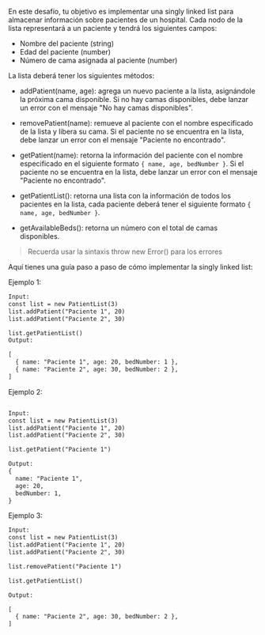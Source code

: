 En este desafío, tu objetivo es implementar una singly linked list para almacenar información sobre pacientes de un hospital. Cada nodo de la lista representará a un paciente y tendrá los siguientes campos:

- Nombre del paciente (string)
- Edad del paciente (number)
- Número de cama asignada al paciente (number)

La lista deberá tener los siguientes métodos:

- addPatient(name, age): agrega un nuevo paciente a la lista, asignándole la próxima cama disponible. Si no hay camas disponibles, debe lanzar un error con el mensaje "No hay camas disponibles".

- removePatient(name): remueve al paciente con el nombre especificado de la lista y libera su cama. Si el paciente no se encuentra en la lista, debe lanzar un error con el mensaje "Paciente no encontrado".

- getPatient(name): retorna la información del paciente con el nombre especificado en el siguiente formato `{ name, age, bedNumber }`. Si el paciente no se encuentra en la lista, debe lanzar un error con el mensaje "Paciente no encontrado".

- getPatientList(): retorna una lista con la información de todos los pacientes en la lista, cada paciente deberá tener el siguiente formato `{ name, age, bedNumber }`.

- getAvailableBeds(): retorna un número con el total de camas disponibles.

> Recuerda usar la sintaxis throw new Error() para los errores

Aquí tienes una guía paso a paso de cómo implementar la singly linked list:

Ejemplo 1:

```txt
Input:
const list = new PatientList(3)
list.addPatient("Paciente 1", 20)
list.addPatient("Paciente 2", 30)

list.getPatientList()
Output:

[
  { name: "Paciente 1", age: 20, bedNumber: 1 },
  { name: "Paciente 2", age: 30, bedNumber: 2 },
]
```

Ejemplo 2:

```txt

Input:
const list = new PatientList(3)
list.addPatient("Paciente 1", 20)
list.addPatient("Paciente 2", 30)

list.getPatient("Paciente 1")

Output:
{
  name: "Paciente 1",
  age: 20,
  bedNumber: 1,
}

```

Ejemplo 3:

```txt
Input:
const list = new PatientList(3)
list.addPatient("Paciente 1", 20)
list.addPatient("Paciente 2", 30)

list.removePatient("Paciente 1")

list.getPatientList()

Output:

[
  { name: "Paciente 2", age: 30, bedNumber: 2 },
]
```
